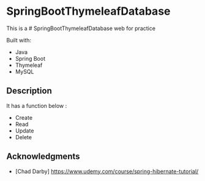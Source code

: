 # SpringBootThymeleafDatabase
 
This is a # SpringBootThymeleafDatabase web for practice 

Built with:
    
- Java  
- Spring Boot
- Thymeleaf
- MySQL    

## Description

It has a function below : 

- Create  
- Read 
- Update 
- Delete 

## Acknowledgments 
 
* [Chad Darby] https://www.udemy.com/course/spring-hibernate-tutorial/ 
